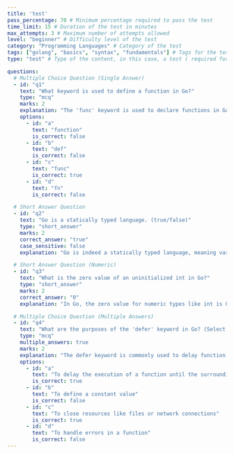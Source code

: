 ```yaml
---
title: 'test'
pass_percentage: 70 # Minimum percentage required to pass the test
time_limit: 15 # Duration of the test in minutes
max_attempts: 3 # Maximum number of attempts allowed
level: "beginner" # Difficulty level of the test
category: "Programming Languages" # Category of the test
tags: ["golang", "basics", "syntax", "fundamentals"] # Tags for the test, useful for search and categorization
type: "test" # Type of the content, in this case, a test ( required for the test to be recognized by the system )

questions:
  # Multiple Choice Question (Single Answer)
  - id: "q1"
    text: "What keyword is used to define a function in Go?"
    type: "mcq"
    marks: 2
    explanation: "The 'func' keyword is used to declare functions in Go, similar to how 'function' is used in JavaScript."
    options:
      - id: "a"
        text: "function"
        is_correct: false
      - id: "b"
        text: "def"
        is_correct: false
      - id: "c"
        text: "func"
        is_correct: true
      - id: "d"
        text: "fn"
        is_correct: false

  # Short Answer Question
  - id: "q2"
    text: "Go is a statically typed language. (true/false)"
    type: "short_answer"
    marks: 2
    correct_answer: "true"
    case_sensitive: false
    explanation: "Go is indeed a statically typed language, meaning variable types are determined at compile time."

  # Short Answer Question (Numeric)
  - id: "q3"
    text: "What is the zero value of an uninitialized int in Go?"
    type: "short_answer"
    marks: 2
    correct_answer: "0"
    explanation: "In Go, the zero value for numeric types like int is 0."

  # Multiple Choice Question (Multiple Answers)
  - id: "q4"
    text: "What are the purposes of the 'defer' keyword in Go? (Select all that apply)"
    type: "mcq"
    multiple_answers: true
    marks: 2
    explanation: "The defer keyword is commonly used to delay function execution until the surrounding function returns, often used for cleanup tasks like closing files."
    options:
      - id: "a"
        text: "To delay the execution of a function until the surrounding function returns"
        is_correct: true
      - id: "b"
        text: "To define a constant value"
        is_correct: false
      - id: "c"
        text: "To close resources like files or network connections"
        is_correct: true
      - id: "d"
        text: "To handle errors in a function"
        is_correct: false
---
```

